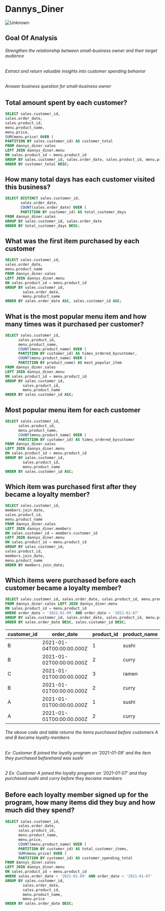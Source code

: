 # Dannys_Diner
![Unknown](https://user-images.githubusercontent.com/77989300/137805636-e0786535-6b1e-4f81-97fb-99b44894b527.jpeg)

## Goal Of Analysis

###### Strengthen the relationship between small-business owner and their target audience 
###### Extract and return valuable insights into customer spending behavior 
###### Answer business question for small-business owner 

## Total amount spent by each customer?
```sql
SELECT sales.customer_id, 
sales.order_date, 
sales.product_id, 
menu.product_name,
menu.price, 
SUM(menu.price) OVER (
PARTITION BY sales.customer_id) AS customer_total
FROM dannys_diner.sales
LEFT JOIN dannys_diner.menu
ON sales.product_id = menu.product_id 
GROUP BY sales.customer_id, sales.order_date, sales.product_id, menu.product_name, menu.price
ORDER BY customer_total DESC;
```

## How many total days has each customer visited this business? 
```sql
SELECT DISTINCT sales.customer_id,
       sales.order_date, 
       COUNT(sales.order_date) OVER (
       PARTITION BY customer_id) AS total_customer_days
FROM dannys_diner.sales
GROUP BY sales.customer_id, sales.order_date
ORDER BY total_customer_days DESC; 
```

## What was the first item purchased by each customer
```sql
SELECT sales.customer_id, 
sales.order_date,
menu.product_name
FROM dannys_diner.sales
LEFT JOIN dannys_diner.menu
ON sales.product_id = menu.product_id 
GROUP BY sales.customer_id, 
        sales.order_date,
        menu.product_name
ORDER BY sales.order_date ASC, sales.customer_id ASC; 
```

## What is the most popular menu item and how many times was it purchased per customer?
```sql
SELECT sales.customer_id, 
      sales.product_id,
      menu.product_name,
      COUNT(menu.product_name) OVER (
      PARTITION BY customer_id) AS times_ordered_bycustomer,
      COUNT(menu.product_name) OVER (
      PARTITION BY product_name) AS most_popular_item
FROM dannys_diner.sales
LEFT JOIN dannys_diner.menu
ON sales.product_id = menu.product_id 
GROUP BY sales.customer_id, 
        sales.product_id, 
        menu.product_name
ORDER BY sales.customer_id ASC;
```

## Most popular menu item for each customer 
```sql
SELECT sales.customer_id, 
      sales.product_id,
      menu.product_name,
      COUNT(menu.product_name) OVER (
      PARTITION BY customer_id) AS times_ordered_bycustomer
FROM dannys_diner.sales
LEFT JOIN dannys_diner.menu
ON sales.product_id = menu.product_id 
GROUP BY sales.customer_id, 
        sales.product_id, 
        menu.product_name
ORDER BY sales.customer_id ASC; 
```

## Which item was purchased first after they became a loyalty member?
```sql
SELECT sales.customer_id, 
members.join_date,
sales.product_id,
menu.product_name
FROM dannys_diner.sales 
LEFT JOIN dannys_diner.members
ON sales.customer_id = members.customer_id
LEFT JOIN dannys_diner.menu 
ON sales.product_id = menu.product_id 
GROUP BY sales.customer_id, 
sales.product_id, 
members.join_date,
menu.product_name
ORDER BY members.join_date; 
```

## Which items were purchased before each customer became a loyalty member?
```sql
SELECT sales.customer_id, sales.order_date, sales.product_id, menu.product_name 
FROM dannys_diner.sales LEFT JOIN dannys_diner.menu 
ON sales.product_id = menu.product_id
WHERE order_date < '2021-01-09' AND order_date < '2021-01-07' 
GROUP BY sales.customer_id, sales.order_date, sales.product_id, menu.product_name  
ORDER BY sales.order_date DESC, sales.customer_id DESC;
```
| customer\_id | order\_date              | product\_id | product\_name |
| ------------ | ------------------------ | ----------- | ------------- |
| B            | 2021-01-04T00:00:00.000Z | 1           | sushi         |
| B            | 2021-01-02T00:00:00.000Z | 2           | curry         |
| C            | 2021-01-01T00:00:00.000Z | 3           | ramen         |
| B            | 2021-01-01T00:00:00.000Z | 2           | curry         |
| A            | 2021-01-01T00:00:00.000Z | 1           | sushi         |
| A            | 2021-01-01T00:00:00.000Z | 2           | curry         |
###### The above code and table returns the items purchased before customers A and B became loyalty members 
###### Ex: Customer B joined the loyalty program on '2021-01-09' and the item they purchased beforehand was sushi 
###### 2 Ex: Customer A joined the loyalty program on '2021-01-07' and they purchased sushi and curry before they became members

## Before each loyalty member signed up for the program, how many items did they buy and how much did they spend? 
```sql
SELECT sales.customer_id, 
      sales.order_date, 
      sales.product_id,
      menu.product_name, 
      menu.price,
      COUNT(menu.product_name) OVER (
      PARTITION BY customer_id) AS total_customer_items,
      SUM(menu.price) OVER (
      PARTITION BY customer_id) AS customer_spending_total
FROM dannys_diner.sales 
LEFT JOIN dannys_diner.menu
ON sales.product_id = menu.product_id
WHERE sales.order_date < '2021-01-09' AND order_date < '2021-01-07'
GROUP BY sales.customer_id, 
        sales.order_date, 
        sales.product_id, 
        menu.product_name, 
        menu.price
ORDER BY sales.order_date DESC;
```











